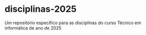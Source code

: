 # disciplinas-2025
Um repositório específico para as disciplinas do curso Técnico em informática de ano de 2025
